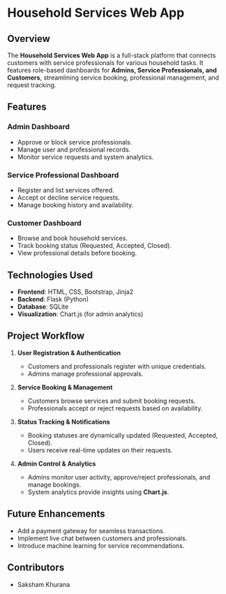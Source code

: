 # Household Services Web App

## Overview
The **Household Services Web App** is a full-stack platform that connects customers with service professionals for various household tasks. It features role-based dashboards for **Admins, Service Professionals, and Customers**, streamlining service booking, professional management, and request tracking.

## Features

### Admin Dashboard
- Approve or block service professionals.
- Manage user and professional records.
- Monitor service requests and system analytics.

### Service Professional Dashboard
- Register and list services offered.
- Accept or decline service requests.
- Manage booking history and availability.

### Customer Dashboard
- Browse and book household services.
- Track booking status (Requested, Accepted, Closed).
- View professional details before booking.

## Technologies Used
- **Frontend**: HTML, CSS, Bootstrap, Jinja2
- **Backend**: Flask (Python)
- **Database**: SQLite
- **Visualization**: Chart.js (for admin analytics)


## Project Workflow
1. **User Registration & Authentication**
   - Customers and professionals register with unique credentials.
   - Admins manage professional approvals.

2. **Service Booking & Management**
   - Customers browse services and submit booking requests.
   - Professionals accept or reject requests based on availability.

3. **Status Tracking & Notifications**
   - Booking statuses are dynamically updated (Requested, Accepted, Closed).
   - Users receive real-time updates on their requests.

4. **Admin Control & Analytics**
   - Admins monitor user activity, approve/reject professionals, and manage bookings.
   - System analytics provide insights using **Chart.js**.

## Future Enhancements
- Add a payment gateway for seamless transactions.
- Implement live chat between customers and professionals.
- Introduce machine learning for service recommendations.

## Contributors
- Saksham Khurana
